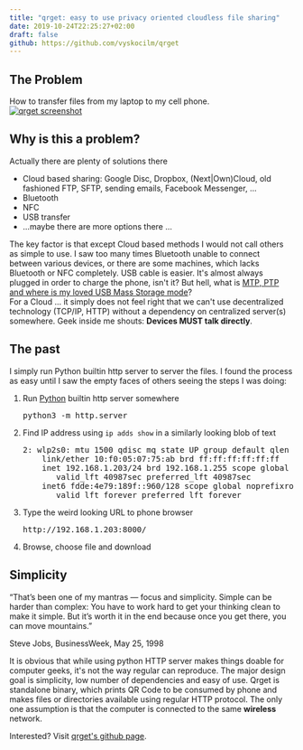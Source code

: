 ```yaml
---
title: "qrget: easy to use privacy oriented cloudless file sharing"
date: 2019-10-24T22:25:27+02:00
draft: false
github: https://github.com/vyskocilm/qrget
---
```


## The Problem

How to transfer files from my laptop to my cell phone.  
[![qrget screenshot](https://raw.githubusercontent.com/vyskocilm/qrget/master/doc/screenshot.png)](https://github.com/vyskocilm/qrget#installation)

## Why is this a problem?

Actually there are plenty of solutions there

*   Cloud based sharing: Google Disc, Dropbox, (Next|Own)Cloud, old fashioned FTP, SFTP, sending emails, Facebook Messenger, ...
*   Bluetooth
*   NFC
*   USB transfer
*   ...maybe there are more options there ...

The key factor is that except Cloud based methods I would not call others as simple to use. I saw too many times Bluetooth unable to connect between various devices, or there are some machines, which lacks Bluetooth or NFC completely. USB cable is easier. It's almost always plugged in order to charge the phone, isn't it? But hell, what is [MTP, PTP and where is my loved USB Mass Storage mode](https://www.howtogeek.com/192732/android-usb-connections-explained-mtp-ptp-and-usb-mass-storage/)?  
For a Cloud ... it simply does not feel right that we can't use decentralized technology (TCP/IP, HTTP) without a dependency on centralized server(s) somewhere. Geek inside me shouts: **Devices MUST talk directly**.

## The past

I simply run Python builtin http server to server the files. I found the process as easy until I saw the empty faces of others seeing the steps I was doing:

1.  Run [Python](https://python.org) builtin http server somewhere

    <pre>python3 -m http.server
    </pre>

2.  Find IP address using `ip adds show` in a similarly looking blob of text

    <pre>2: wlp2s0: <broadcast,multicast,up,lower_up>mtu 1500 qdisc mq state UP group default qlen 1000
        link/ether 10:f0:05:07:75:ab brd ff:ff:ff:ff:ff:ff
        inet 192.168.1.203/24 brd 192.168.1.255 scope global dynamic noprefixroute wlp2s0
           valid_lft 40987sec preferred_lft 40987sec
        inet6 fdde:4e79:189f::960/128 scope global noprefixroute 
           valid_lft forever preferred_lft forever</broadcast,multicast,up,lower_up> </pre>

3.  Type the weird looking URL to phone browser

    <pre>http://192.168.1.203:8000/
    </pre>

4.  Browse, choose file and download

## Simplicity

<blockuote>“That’s been one of my mantras — focus and simplicity. Simple can be harder than complex: You have to work hard to get your thinking clean to make it simple. But it’s worth it in the end because once you get there, you can move mountains.”  

Steve Jobs, BusinessWeek, May 25, 1998</blockuote>

It is obvious that while using python HTTP server makes things doable for computer geeks, it's not the way regular can reproduce. The major design goal is simplicity, low number of dependencies and easy of use. Qrget is standalone binary, which prints QR Code to be consumed by phone and makes files or directories available using regular HTTP protocol. The only one assumption is that the computer is connected to the same **wireless** network.

Interested? Visit [qrget's github page](https://github.com/vyskocilm/qrget).
